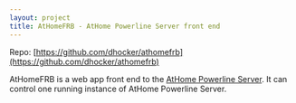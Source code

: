 ```yaml
---
layout: project
title: AtHomeFRB - AtHome Powerline Server front end
---
```


Repo: [https://github.com/dhocker/athomefrb](https://github.com/dhocker/athomefrb)

AtHomeFRB is a web app front end to the [AtHome Powerline Server](https://github.com/dhocker/athomepowerlineserver).
It can control one running instance of AtHome Powerline Server.
